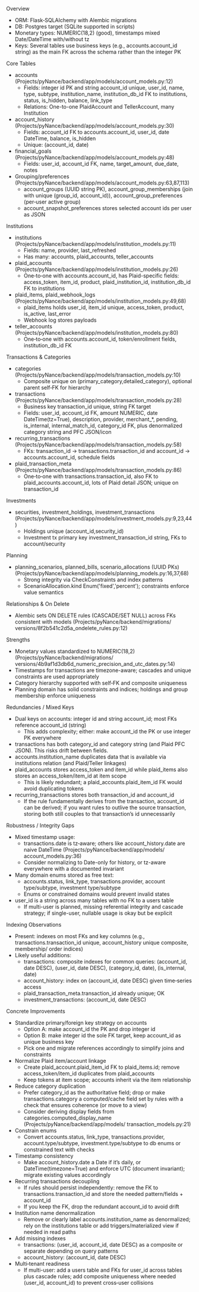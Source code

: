   Overview

  - ORM: Flask‑SQLAlchemy with Alembic migrations
  - DB: Postgres target (SQLite supported in scripts)
  - Monetary types: NUMERIC(18,2) (good), timestamps mixed Date/DateTime with/without tz
  - Keys: Several tables use business keys (e.g., accounts.account_id string) as the main FK across the schema rather than the integer PK

  Core Tables

  - accounts (Projects/pyNance/backend/app/models/account_models.py:12)
      - Fields: integer id PK and string account_id unique, user_id, name, type, subtype, institution_name, institution_db_id FK to
        institutions, status, is_hidden, balance, link_type
      - Relations: One-to-one PlaidAccount and TellerAccount, many Institution
  - account_history (Projects/pyNance/backend/app/models/account_models.py:30)
      - Fields: account_id FK to accounts.account_id, user_id, date DateTime, balance, is_hidden
      - Unique: (account_id, date)
  - financial_goals (Projects/pyNance/backend/app/models/account_models.py:48)
      - Fields: user_id, account_id FK, name, target_amount, due_date, notes
  - Grouping/preferences (Projects/pyNance/backend/app/models/account_models.py:63,87,113)
      - account_groups (UUID string PK), account_group_memberships (join with unique (group_id, account_id)), account_group_preferences
        (per‑user active group)
      - account_snapshot_preferences stores selected account ids per user as JSON

  Institutions

  - institutions (Projects/pyNance/backend/app/models/institution_models.py:11)
      - Fields: name, provider, last_refreshed
      - Has many: accounts, plaid_accounts, teller_accounts
  - plaid_accounts (Projects/pyNance/backend/app/models/institution_models.py:26)
      - One‑to‑one with accounts.account_id, has Plaid-specific fields: access_token, item_id, product, plaid_institution_id,
        institution_db_id FK to institutions
  - plaid_items, plaid_webhook_logs (Projects/pyNance/backend/app/models/institution_models.py:49,68)
      - plaid_items holds user_id, item_id unique, access_token, product, is_active, last_error
      - Webhook log stores payloads
  - teller_accounts (Projects/pyNance/backend/app/models/institution_models.py:80)
      - One‑to‑one with accounts.account_id, token/enrollment fields, institution_db_id FK

  Transactions & Categories

  - categories (Projects/pyNance/backend/app/models/transaction_models.py:10)
      - Composite unique on (primary_category,detailed_category), optional parent self‑FK for hierarchy
  - transactions (Projects/pyNance/backend/app/models/transaction_models.py:28)
      - Business key transaction_id unique, string FK target
      - Fields: user_id, account_id FK, amount NUMERIC, date DateTime(tz=True), description, provider, merchant_*, pending, is_internal,
        internal_match_id, category_id FK, plus denormalized category string and PFC JSON/icon
  - recurring_transactions (Projects/pyNance/backend/app/models/transaction_models.py:58)
      - FKs: transaction_id → transactions.transaction_id and account_id → accounts.account_id, schedule fields
  - plaid_transaction_meta (Projects/pyNance/backend/app/models/transaction_models.py:86)
      - One‑to‑one with transactions.transaction_id, also FK to plaid_accounts.account_id, lots of Plaid detail JSON; unique on
        transaction_id

  Investments

  - securities, investment_holdings, investment_transactions (Projects/pyNance/backend/app/models/investment_models.py:9,23,44)
      - Holdings unique (account_id,security_id)
      - Investment tx primary key investment_transaction_id string, FKs to account/security

  Planning

  - planning_scenarios, planned_bills, scenario_allocations (UUID PKs) (Projects/pyNance/backend/app/models/planning_models.py:16,37,68)
      - Strong integrity via CheckConstraints and index patterns
      - ScenarioAllocation.kind Enum('fixed','percent'); constraints enforce value semantics

  Relationships & On Delete

  - Alembic sets ON DELETE rules (CASCADE/SET NULL) across FKs consistent with models (Projects/pyNance/backend/migrations/
    versions/8f2b541c2d5a_ondelete_rules.py:12)

  Strengths

  - Monetary values standardized to NUMERIC(18,2) (Projects/pyNance/backend/migrations/
    versions/4b9af1d3db6d_numeric_precision_and_utc_dates.py:14)
  - Timestamps for transactions are timezone-aware; cascades and unique constraints are used appropriately
  - Category hierarchy supported with self‑FK and composite uniqueness
  - Planning domain has solid constraints and indices; holdings and group membership enforce uniqueness

  Redundancies / Mixed Keys

  - Dual keys on accounts: integer id and string account_id; most FKs reference account_id (string)
      - This adds complexity; either: make account_id the PK or use integer PK everywhere
  - transactions has both category_id and category string (and Plaid PFC JSON). This risks drift between fields.
  - accounts.institution_name duplicates data that is available via institutions relation (and Plaid/Teller linkages)
  - plaid_accounts stores access_token and item_id while plaid_items also stores an access_token/item_id at item scope
      - This is likely redundant; a plaid_accounts.plaid_item_id FK would avoid duplicating tokens
  - recurring_transactions stores both transaction_id and account_id
      - If the rule fundamentally derives from the transaction, account_id can be derived; if you want rules to outlive the source
        transaction, storing both still couples to that transaction’s id unnecessarily

  Robustness / Integrity Gaps

  - Mixed timestamp usage:
      - transactions.date is tz‑aware; others like account_history.date are naive DateTime (Projects/pyNance/backend/app/models/
        account_models.py:36)
      - Consider normalizing to Date-only for history, or tz-aware everywhere with a documented invariant
  - Many domain enums stored as free text:
      - accounts.status, link_type, transactions.provider, account type/subtype, investment type/subtype
      - Enums or constrained domains would prevent invalid states
  - user_id is a string across many tables with no FK to a users table
      - If multi-user is planned, missing referential integrity and cascade strategy; if single-user, nullable usage is okay but be
        explicit

  Indexing Observations

  - Present: indexes on most FKs and key columns (e.g., transactions.transaction_id unique, account_history unique composite, membership/
    order indices)
  - Likely useful additions:
      - transactions: composite indexes for common queries: (account_id, date DESC), (user_id, date DESC), (category_id, date),
        (is_internal, date)
      - account_history: index on (account_id, date DESC) given time‑series access
      - plaid_transaction_meta.transaction_id already unique; OK
      - investment_transactions: (account_id, date DESC)

  Concrete Improvements

  - Standardize primary/foreign key strategy on accounts
      - Option A: make account_id the PK and drop integer id
      - Option B: make integer id the sole FK target, keep account_id as unique business key
      - Pick one and migrate references accordingly to simplify joins and constraints
  - Normalize Plaid item/account linkage
      - Create plaid_account.plaid_item_id FK to plaid_items.id; remove access_token/item_id duplicates from plaid_accounts
      - Keep tokens at item scope; accounts inherit via the item relationship
  - Reduce category duplication
      - Prefer category_id as the authoritative field; drop or make transactions.category a computed/cache field set by rules with a check
        that ensures coherence (or move to a view)
      - Consider deriving display fields from categories.computed_display_name (Projects/pyNance/backend/app/models/
        transaction_models.py:21)
  - Constrain enums
      - Convert accounts.status, link_type, transactions.provider, account.type/subtype, investment.type/subtype to db enums or constrained
        text with checks
  - Timestamp consistency
      - Make account_history.date a Date if it’s daily, or DateTime(timezone=True) and enforce UTC (document invariant); migrate existing
        values accordingly
  - Recurring transactions decoupling
      - If rules should persist independently: remove the FK to transactions.transaction_id and store the needed pattern/fields +
        account_id
      - If you keep the FK, drop the redundant account_id to avoid drift
  - Institution name denormalization
      - Remove or clearly label accounts.institution_name as denormalized; rely on the institutions table or add triggers/materialized view
        if needed in read paths
  - Add missing indexes
      - transactions: (user_id, account_id, date DESC) as a composite or separate depending on query patterns
      - account_history: (account_id, date DESC)
  - Multi‑tenant readiness
      - If multi-user: add a users table and FKs for user_id across tables plus cascade rules; add composite uniqueness where needed
        (user_id, account_id) to prevent cross‑user collisions
